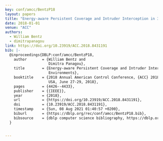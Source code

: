 ```yaml
---
key: conf/amcc/BentzP18
layout: papers
title: "Energy-aware Persistent Coverage and Intruder Interception in 3D Dynamic Environments."
date: 2018-01-01
venue: "ACC"
authors:
  - William Bentz
  - dimitrapanagou
link: https://doi.org/10.23919/ACC.2018.8431191
bib: |-
  @inproceedings{DBLP:conf/amcc/BentzP18,
    author       = {William Bentz and
                    Dimitra Panagou},
    title        = {Energy-aware Persistent Coverage and Intruder Interception in 3D Dynamic
                    Environments},
    booktitle    = {2018 Annual American Control Conference, {ACC} 2018, Milwaukee, WI,
                    USA, June 27-29, 2018},
    pages        = {4426--4433},
    publisher    = {{IEEE}},
    year         = {2018},
    url          = {https://doi.org/10.23919/ACC.2018.8431191},
    doi          = {10.23919/ACC.2018.8431191},
    timestamp    = {Sun, 08 Aug 2021 01:40:57 +0200},
    biburl       = {https://dblp.org/rec/conf/amcc/BentzP18.bib},
    bibsource    = {dblp computer science bibliography, https://dblp.org}
  }


---
```

